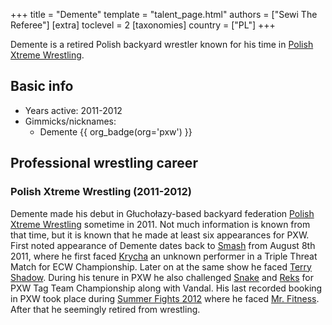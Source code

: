 +++
title = "Demente"
template = "talent_page.html"
authors = ["Sewi The Referee"]
[extra]
toclevel = 2
[taxonomies]
country = ["PL"]
+++

Demente is a retired Polish backyard wrestler known for his time in [Polish Xtreme Wrestling](@/o/pxw.md).

## Basic info

* Years active: 2011-2012
* Gimmicks/nicknames:
  - Demente {{ org_badge(org='pxw') }}
 
## Professional wrestling career

### Polish Xtreme Wrestling (2011-2012)

Demente made his debut in Głuchołazy-based backyard federation [Polish Xtreme Wrestling](@/w/pxw.md) sometime in 2011. Not much information is known from that time, but it is known that he made at least six appearances for PXW. First noted appearance of Demente dates back to [Smash](@/e/pxw/2011-08-08-pxw-monday-smash.md) from August 8th 2011, where he first faced [Krycha](@/w/krycha.md) an unknown performer in a Triple Threat Match for ECW Championship. Later on at the same show he faced [Terry Shadow](@/w/shadow.md). During his tenure in PXW he also challenged [Snake](@/w/snake.md) and [Reks](@/w/sirreks.md) for PXW Tag Team Championship along with Vandal. His last recorded booking in PXW took place during [Summer Fights 2012](@/e/pxw/2012-08-26-pxw-summer-fights-2012.md) where he faced [Mr. Fitness](@/w/szymon-siwiec.md). After that he seemingly retired from wrestling.
